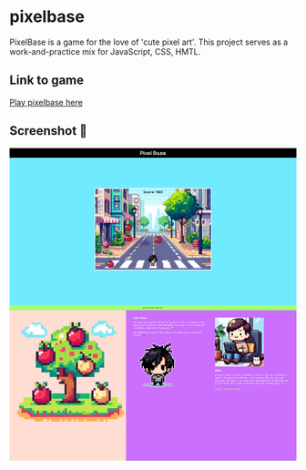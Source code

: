 # pixelbase

PixelBase is a game for the love of 'cute pixel art'. This project serves as a work-and-practice mix for JavaScript, CSS, HMTL.

## Link to game

[Play pixelbase here](https://pixelba.se)

## Screenshot :camera_flash:

![pixelbase screenshot](./img/pixelbase-screenshot.jpg)
